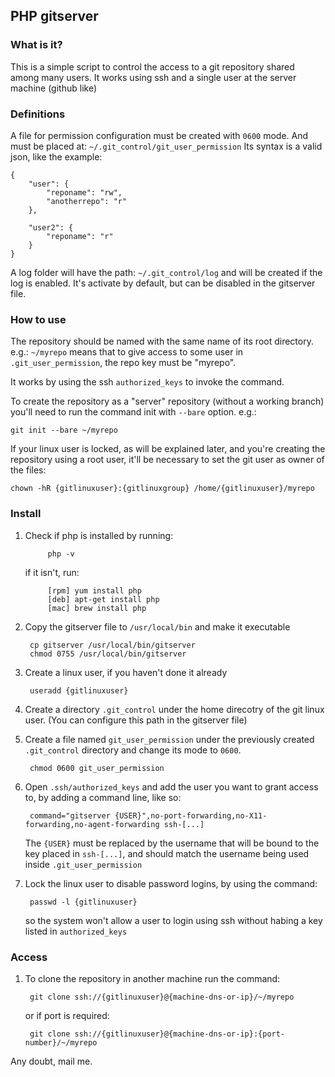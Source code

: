 ## PHP gitserver ##

### What is it? ###
This is a simple script to control the access to a git repository shared among
many users. It works using ssh and a single user at the server machine (github like)


### Definitions ###
A file for permission configuration must be created with `0600` mode. And must be placed at:
`~/.git_control/git_user_permission`
Its syntax is a valid json, like the example:
    
    {
        "user": {
            "reponame": "rw",
            "anotherrepo": "r"
        },

        "user2": {
            "reponame": "r"
        }
    }

A log folder will have the path:
`~/.git_control/log`
and will be created if the log is enabled. It's activate by default, but can be disabled in the gitserver file.


### How to use ###
The repository should be named with the same name of its root directory.
e.g.:
`~/myrepo`
means that to give access to some user in `.git_user_permission`,
the repo key must be "myrepo".

It works by using the ssh `authorized_keys` to invoke the command.

To create the repository as a "server" repository (without a working branch) you'll need to run the command init with `--bare` option.
e.g.:

    git init --bare ~/myrepo
    
If your linux user is locked, as will be explained later, and you're creating the repository using a root user, it'll be necessary to set the git user as owner of the files:

    chown -hR {gitlinuxuser}:{gitlinuxgroup} /home/{gitlinuxuser}/myrepo
    
    
### Install ###
1. Check if php is installed by running:

            php -v

    if it isn't, run:

            [rpm] yum install php
            [deb] apt-get install php
            [mac] brew install php

1. Copy the gitserver file to `/usr/local/bin` and make it executable

        cp gitserver /usr/local/bin/gitserver
        chmod 0755 /usr/local/bin/gitserver

1. Create a linux user, if you haven't done it already

        useradd {gitlinuxuser}
        
1. Create a directory `.git_control` under the home direcotry of the git linux user. (You can configure this path in the gitserver file)

1. Create a file named `git_user_permission` under the previously created `.git_control`
    directory and change its mode to `0600`.

        chmod 0600 git_user_permission

1. Open `.ssh/authorized_keys` and add the user you want to grant access
    to, by adding a command line, like so:

        command="gitserver {USER}",no-port-forwarding,no-X11-forwarding,no-agent-forwarding ssh-[...]

   The `{USER}` must be replaced by the username that will be bound to the key placed in `ssh-[...]`, and should match the username being used inside `.git_user_permission`

1. Lock the linux user to disable password logins,
    by using the command:
    
        passwd -l {gitlinuxuser}
        
    so the system won't allow a user to login using ssh without habing a key listed in `authorized_keys`

### Access ###
1. To clone the repository in another machine run the command:

        git clone ssh://{gitlinuxuser}@{machine-dns-or-ip}/~/myrepo
        
    or if port is required:
    
        git clone ssh://{gitlinuxuser}@{machine-dns-or-ip}:{port-number}/~/myrepo
    

Any doubt, mail me.
